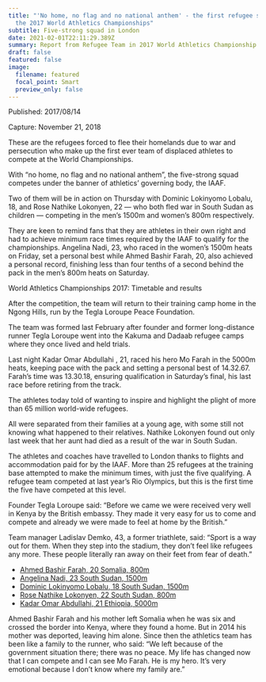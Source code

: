 ```yaml
---
title: "'No home, no flag and no national anthem' - the first refugee squad at
  the 2017 World Athletics Championships"
subtitle: Five-strong squad in London
date: 2021-02-01T22:11:29.389Z
summary: Report from Refugee Team in 2017 World Athletics Championship
draft: false
featured: false
image:
  filename: featured
  focal_point: Smart
  preview_only: false
---
```

Published: 2017/08/14

Capture: November 21, 2018

These are the refugees forced to flee their homelands due to war and persecution who make up the first ever team of displaced athletes to compete at the World Championships.

With “no home, no flag and no national anthem”, the five-strong squad competes under the banner of athletics’ governing body, the IAAF.

Two of them will be in action on Thursday with Dominic Lokinyomo Lobalu, 18, and Rose Nathike Lokonyen, 22 — who both fled war in South Sudan as children — competing in the men’s 1500m and women’s 800m respectively.

They are keen to remind fans that they are athletes in their own right and had to achieve minimum race times required by the IAAF to qualify for the championships. Angelina Nadi, 23, who raced in the women’s 1500m heats on Friday, set a personal best while Ahmed Bashir Farah, 20, also achieved a personal record, finishing less than four tenths of a second behind the pack in the men’s 800m heats on Saturday.

World Athletics Championships 2017: Timetable and results

After the competition, the team will return to their training camp home in the Ngong Hills, run by the Tegla Loroupe Peace Foundation.

The team was formed last February after founder and former long-distance runner Tegla Loroupe went into the Kakuma and Dadaab refugee camps where they once lived and held trials.

Last night Kadar Omar Abdullahi , 21, raced his hero Mo Farah in the 5000m heats, keeping pace with the pack and setting a personal best of 14.32.67. Farah’s time was 13.30.18, ensuring qualification in Saturday’s final, his last race before retiring from the track.

The athletes today told of wanting to inspire and highlight the plight of more than 65 million world-wide refugees.

All were separated from their families at a young age, with some still not knowing what happened to their relatives. Nathike Lokonyen found out only last week that her aunt had died as a result of the war in South Sudan.

The athletes and coaches have travelled to London thanks to flights and accommodation paid for by the IAAF. More than 25 refugees at the training base attempted to make the minimum times, with just the five qualifying. A refugee team competed at last year’s Rio Olympics, but this is the first time the five have competed at this level.

Founder Tegla Loroupe said: “Before we came we were received very well in Kenya by the British embassy. They made it very easy for us to come and compete and already we were made to feel at home by the British.”

Team manager Ladislav Demko, 43, a former triathlete, said: “Sport is a way out for them. When they step into the stadium, they don’t feel like refugees any more. These people literally ran away on their feet from fear of death.”



* [Ahmed Bashir Farah, 20 Somalia, 800m](https://web.archive.org/web/20181121030900/http://teglapeacefoundation.org/2017/08/14/no-home-no-flag-and-no-national-anthem-the-first-refugee-squad-at-the-world-athletics-championships/#tabs-1502716501779)
* [Angelina Nadi, 23 South Sudan, 1500m](https://web.archive.org/web/20181121030900/http://teglapeacefoundation.org/2017/08/14/no-home-no-flag-and-no-national-anthem-the-first-refugee-squad-at-the-world-athletics-championships/#tabs-1502716547395)
* [Dominic Lokinyomo Lobalu, 18 South Sudan, 1500m](https://web.archive.org/web/20181121030900/http://teglapeacefoundation.org/2017/08/14/no-home-no-flag-and-no-national-anthem-the-first-refugee-squad-at-the-world-athletics-championships/#tabs-1502716580327)
* [Rose Nathike Lokonyen, 22 South Sudan, 800m](https://web.archive.org/web/20181121030900/http://teglapeacefoundation.org/2017/08/14/no-home-no-flag-and-no-national-anthem-the-first-refugee-squad-at-the-world-athletics-championships/#tabs-1502716608387)
* [Kadar Omar Abdullahi, 21 Ethiopia, 5000m](https://web.archive.org/web/20181121030900/http://teglapeacefoundation.org/2017/08/14/no-home-no-flag-and-no-national-anthem-the-first-refugee-squad-at-the-world-athletics-championships/#tabs-1502716642144)

Ahmed Bashir Farah and his mother left Somalia when he was six and crossed the border into Kenya, where they found a home. But in 2014 his mother was deported, leaving him alone. Since then the athletics team has been like a family to the runner, who said: “We left because of the government situation there; there was no peace. My life has changed now that I can compete and I can see Mo Farah. He is my hero. It’s very emotional because I don’t know where my family are.”